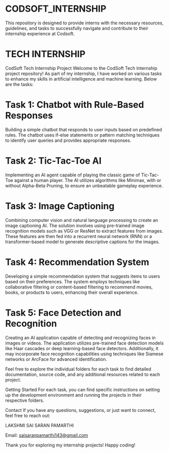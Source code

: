 # CODSOFT_INTERNSHIP
This repository is designed to provide interns with the necessary resources, guidelines, and tasks to successfully navigate and contribute to their internship experience at Codsoft.
# TECH INTERNSHIP
CodSoft Tech Internship Project
Welcome to the CodSoft Tech Internship project repository! As part of my internship, I have worked on various tasks to enhance my skills in artificial intelligence and machine learning. Below are the tasks:

# Task 1: Chatbot with Rule-Based Responses
Building a simple chatbot that responds to user inputs based on predefined rules. The chatbot uses if-else statements or pattern matching techniques to identify user queries and provides appropriate responses.

# Task 2: Tic-Tac-Toe AI
Implementing an AI agent capable of playing the classic game of Tic-Tac-Toe against a human player. The AI utilizes algorithms like Minimax, with or without Alpha-Beta Pruning, to ensure an unbeatable gameplay experience.

# Task 3: Image Captioning
Combining computer vision and natural language processing to create an image captioning AI. The solution involves using pre-trained image recognition models such as VGG or ResNet to extract features from images. These features are then fed into a recurrent neural network (RNN) or a transformer-based model to generate descriptive captions for the images.

# Task 4: Recommendation System
Developing a simple recommendation system that suggests items to users based on their preferences. The system employs techniques like collaborative filtering or content-based filtering to recommend movies, books, or products to users, enhancing their overall experience.

# Task 5: Face Detection and Recognition
Creating an AI application capable of detecting and recognizing faces in images or videos. The application utilizes pre-trained face detection models like Haar cascades or deep learning-based face detectors. Additionally, it may incorporate face recognition capabilities using techniques like Siamese networks or ArcFace for advanced identification.

Feel free to explore the individual folders for each task to find detailed documentation, source code, and any additional resources related to each project.

Getting Started For each task, you can find specific instructions on setting up the development environment and running the projects in their respective folders.

Contact If you have any questions, suggestions, or just want to connect, feel free to reach out:

LAKSHMI SAI SARAN PAMARTHI

Email: saisaranpamarthi143@gmail.com

Thank you for exploring my internship projects! Happy coding!
